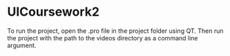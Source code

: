 # UICoursework2

To run the project, open the .pro file in the project folder using QT.
Then run the project with the path to the videos directory as a command line argument.
